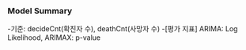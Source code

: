 ### Model Summary 
-기준: decideCnt(확진자 수), deathCnt(사망자 수)
-[평가 지표] ARIMA: Log Likelihood, ARIMAX: p-value 
